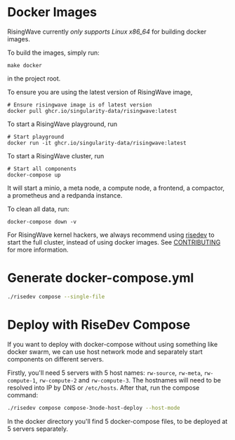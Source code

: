 # Docker Images

RisingWave currently *only supports Linux x86_64* for building docker images.

To build the images, simply run:

```
make docker
```

in the project root.

To ensure you are using the latest version of RisingWave image,

```
# Ensure risingwave image is of latest version
docker pull ghcr.io/singularity-data/risingwave:latest
```

To start a RisingWave playground, run

```
# Start playground
docker run -it ghcr.io/singularity-data/risingwave:latest
```

To start a RisingWave cluster, run

```
# Start all components
docker-compose up
```

It will start a minio, a meta node, a compute node, a frontend, a compactor, a prometheus and a redpanda instance.

To clean all data, run:

```
docker-compose down -v
```

For RisingWave kernel hackers, we always recommend using [risedev](../src/risedevtool/README.md) to start the full cluster, instead of using docker images.
See [CONTRIBUTING](../CONTRIBUTING.md) for more information.

# Generate docker-compose.yml

```bash
./risedev compose --single-file
```

# Deploy with RiseDev Compose

If you want to deploy with docker-compose without using something like docker swarm, we can use host network mode and separately start components on different servers.

Firstly, you'll need 5 servers with 5 host names: `rw-source`, `rw-meta`, `rw-compute-1`, `rw-compute-2` and `rw-compute-3`. The hostnames will need to be resolved into IP by DNS or `/etc/hosts`. After that, run the compose command:

```bash
./risedev compose compose-3node-host-deploy --host-mode
```

In the docker directory you'll find 5 docker-compose files, to be deployed at 5 servers separately.
